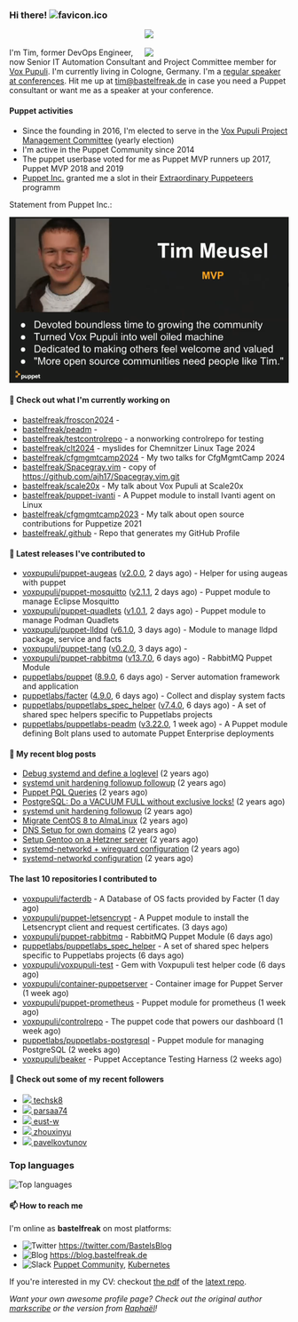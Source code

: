 ### Hi there! ![favicon.ico](https://raw.githubusercontent.com/bastelfreak/bastelfreak/master/favicon.ico)

<p align="center">
  <a href="https://github.com/ryo-ma/github-profile-trophy"><img src="https://github-profile-trophy.vercel.app/?username=bastelfreak&theme=darkhub&margin-w=15&margin-h=15&no-frame=true&column=5"/></a>
</p>

<img align="right" src="https://avatars.githubusercontent.com/bastelfreak" width="260">

I'm Tim, former DevOps Engineer, now Senior IT Automation Consultant and Project
Committee member for [Vox Pupuli](https://voxpupuli.org).
I'm currently living in Cologne, Germany. I'm a
[regular speaker at conferences](https://github.com/bastelfreak/talks#collection-of-talks-proposals-and-related-stuff).
Hit me up at [tim@bastelfreak.de](mailto:tim@bastelfeak.de) in case you need a
Puppet consultant or want me as a speaker at your conference.

#### Puppet activities

* Since the founding in 2016, I'm elected to serve in the [Vox Pupuli Project Management Committee](https://voxpupuli.org/blog/2016/10/12/pmc-election-results/) (yearly election)
* I'm active in the Puppet Community since 2014
* The puppet userbase voted for me as Puppet MVP runners up 2017, Puppet MVP 2018 and 2019
* [Puppet Inc.](https://puppet.com) granted me a slot in their [Extraordinary Puppeteers](https://puppet-champions.github.io/profiles.html) programm

Statement from Puppet Inc.:

![mvp statement](https://raw.githubusercontent.com/bastelfreak/bastelfreak/master/MVP.png)

#### 🌱 Check out what I'm currently working on


- [bastelfreak/froscon2024](https://github.com/bastelfreak/froscon2024) - 
- [bastelfreak/peadm](https://github.com/bastelfreak/peadm) - 
- [bastelfreak/testcontrolrepo](https://github.com/bastelfreak/testcontrolrepo) - a nonworking controlrepo for testing
- [bastelfreak/clt2024](https://github.com/bastelfreak/clt2024) - myslides for Chemnitzer Linux Tage 2024
- [bastelfreak/cfgmgmtcamp2024](https://github.com/bastelfreak/cfgmgmtcamp2024) - My two talks for CfgMgmtCamp 2024
- [bastelfreak/Spacegray.vim](https://github.com/bastelfreak/Spacegray.vim) - copy of https://github.com/ajh17/Spacegray.vim.git
- [bastelfreak/scale20x](https://github.com/bastelfreak/scale20x) - My talk about Vox Pupuli at Scale20x
- [bastelfreak/puppet-ivanti](https://github.com/bastelfreak/puppet-ivanti) - A Puppet module to install Ivanti agent on Linux
- [bastelfreak/cfgmgmtcamp2023](https://github.com/bastelfreak/cfgmgmtcamp2023) - My talk about open source contributions for Puppetize 2021
- [bastelfreak/.github](https://github.com/bastelfreak/.github) - Repo that generates my GitHub Profile

#### 🔭 Latest releases I've contributed to


- [voxpupuli/puppet-augeas](https://github.com/voxpupuli/puppet-augeas) ([v2.0.0](https://github.com/voxpupuli/puppet-augeas/releases/tag/v2.0.0), 2 days ago) - Helper for using augeas with puppet
- [voxpupuli/puppet-mosquitto](https://github.com/voxpupuli/puppet-mosquitto) ([v2.1.1](https://github.com/voxpupuli/puppet-mosquitto/releases/tag/v2.1.1), 2 days ago) - Puppet module to manage Eclipse Mosquitto
- [voxpupuli/puppet-quadlets](https://github.com/voxpupuli/puppet-quadlets) ([v1.0.1](https://github.com/voxpupuli/puppet-quadlets/releases/tag/v1.0.1), 2 days ago) - Puppet module to manage Podman Quadlets
- [voxpupuli/puppet-lldpd](https://github.com/voxpupuli/puppet-lldpd) ([v6.1.0](https://github.com/voxpupuli/puppet-lldpd/releases/tag/v6.1.0), 3 days ago) - Module to manage lldpd package, service and facts
- [voxpupuli/puppet-tang](https://github.com/voxpupuli/puppet-tang) ([v0.2.0](https://github.com/voxpupuli/puppet-tang/releases/tag/v0.2.0), 3 days ago) - 
- [voxpupuli/puppet-rabbitmq](https://github.com/voxpupuli/puppet-rabbitmq) ([v13.7.0](https://github.com/voxpupuli/puppet-rabbitmq/releases/tag/v13.7.0), 6 days ago) - RabbitMQ Puppet Module
- [puppetlabs/puppet](https://github.com/puppetlabs/puppet) ([8.9.0](https://github.com/puppetlabs/puppet/releases/tag/8.9.0), 6 days ago) - Server automation framework and application
- [puppetlabs/facter](https://github.com/puppetlabs/facter) ([4.9.0](https://github.com/puppetlabs/facter/releases/tag/4.9.0), 6 days ago) - Collect and display system facts
- [puppetlabs/puppetlabs_spec_helper](https://github.com/puppetlabs/puppetlabs_spec_helper) ([v7.4.0](https://github.com/puppetlabs/puppetlabs_spec_helper/releases/tag/v7.4.0), 6 days ago) - A set of shared spec helpers specific to Puppetlabs projects
- [puppetlabs/puppetlabs-peadm](https://github.com/puppetlabs/puppetlabs-peadm) ([v3.22.0](https://github.com/puppetlabs/puppetlabs-peadm/releases/tag/v3.22.0), 1 week ago) - A Puppet module defining Bolt plans used to automate Puppet Enterprise deployments

#### 📜 My recent blog posts


- [Debug systemd and define a loglevel](https://blog.bastelfreak.de/2022/02/debug-systemd-and-define-a-loglevel/) (2 years ago)
- [systemd unit hardening followup followup](https://blog.bastelfreak.de/2022/01/systemd-unit-hardening-followup-followup/) (2 years ago)
- [Puppet PQL Queries](https://blog.bastelfreak.de/2022/01/puppet-pql-queries/) (2 years ago)
- [PostgreSQL: Do a VACUUM FULL without exclusive locks!](https://blog.bastelfreak.de/2022/01/postgresql-do-a-vacuum-full-without-exclusive-locks/) (2 years ago)
- [systemd unit hardening followup](https://blog.bastelfreak.de/2022/01/systemd-unit-hardening-followup/) (2 years ago)
- [Migrate CentOS 8 to AlmaLinux](https://blog.bastelfreak.de/2022/01/migrate-centos-8-to-almalinux/) (2 years ago)
- [DNS Setup for own domains](https://blog.bastelfreak.de/2022/01/dns-setup-for-own-domains/) (2 years ago)
- [Setup Gentoo on a Hetzner server](https://blog.bastelfreak.de/2022/01/setup-gentoo-on-a-hetzner-server/) (2 years ago)
- [systemd-networkd &#43; wireguard configuration](https://blog.bastelfreak.de/2022/01/systemd-networkd-wireguard-configuration/) (2 years ago)
- [systemd-networkd configuration](https://blog.bastelfreak.de/2022/01/systemd-networkd-configuration/) (2 years ago)

#### The last 10 repositories I contributed to


- [voxpupuli/facterdb](https://github.com/voxpupuli/facterdb) - A Database of OS facts provided by Facter (1 day ago)
- [voxpupuli/puppet-letsencrypt](https://github.com/voxpupuli/puppet-letsencrypt) - A Puppet module to install the Letsencrypt client and request certificates. (3 days ago)
- [voxpupuli/puppet-rabbitmq](https://github.com/voxpupuli/puppet-rabbitmq) - RabbitMQ Puppet Module (6 days ago)
- [puppetlabs/puppetlabs_spec_helper](https://github.com/puppetlabs/puppetlabs_spec_helper) - A set of shared spec helpers specific to Puppetlabs projects (6 days ago)
- [voxpupuli/voxpupuli-test](https://github.com/voxpupuli/voxpupuli-test) - Gem with Voxpupuli test helper code (6 days ago)
- [voxpupuli/container-puppetserver](https://github.com/voxpupuli/container-puppetserver) - Container image for Puppet Server (1 week ago)
- [voxpupuli/puppet-prometheus](https://github.com/voxpupuli/puppet-prometheus) - Puppet module for prometheus (1 week ago)
- [voxpupuli/controlrepo](https://github.com/voxpupuli/controlrepo) - The puppet code that powers our dashboard (1 week ago)
- [puppetlabs/puppetlabs-postgresql](https://github.com/puppetlabs/puppetlabs-postgresql) - Puppet module for managing PostgreSQL (2 weeks ago)
- [voxpupuli/beaker](https://github.com/voxpupuli/beaker) - Puppet Acceptance Testing Harness (2 weeks ago)

#### 👥 Check out some of my recent followers


- [<img src="https://avatars.githubusercontent.com/u/71723339?v=4" height="20"/> techsk8](https://github.com/techsk8)
- [<img src="https://avatars.githubusercontent.com/u/133056472?v=4" height="20"/> parsaa74](https://github.com/parsaa74)
- [<img src="https://avatars.githubusercontent.com/u/39115651?u=698b472b817b1e117b5a86aec9f97be8902db342&amp;v=4" height="20"/> eust-w](https://github.com/eust-w)
- [<img src="https://avatars.githubusercontent.com/u/3961183?u=01582e87de4eed440b07b84786cf348e731cb2b1&amp;v=4" height="20"/> zhouxinyu](https://github.com/zhouxinyu)
- [<img src="https://avatars.githubusercontent.com/u/173689185?u=f277153ad0db91745595465c67c6211354195d67&amp;v=4" height="20"/> pavelkovtunov](https://github.com/pavelkovtunov)

### Top languages

![Top languages](https://github-readme-stats.vercel.app/api/top-langs/?username=bastelfreak&hide_title=true)

#### 📫 How to reach me

I'm online as **bastelfreak** on most platforms:

- <img src="https://raw.githubusercontent.com/FortAwesome/Font-Awesome/master/svgs/brands/twitter.svg" width="20" alt="Twitter" /> https://twitter.com/BastelsBlog
- <img src="https://raw.githubusercontent.com/FortAwesome/Font-Awesome/master/svgs/brands/wordpress.svg" width="20" alt="Blog" /> https://blog.bastelfreak.de
- <img src="https://raw.githubusercontent.com/FortAwesome/Font-Awesome/master/svgs/brands/slack.svg" width="20" alt="Slack" /> [Puppet Community](https://slack.puppet.com/), [Kubernetes](https://slack.k8s.io/)

If you're interested in my CV: checkout [the pdf](https://github.com/bastelfreak/cv/raw/master/content-en.pdf) of the [latext repo](https://github.com/bastelfreak/cv#readme).

*Want your own awesome profile page? Check out the original author [markscribe](https://github.com/muesli/markscribe) or the version from [Raphaël](https://github.com/raphink/raphink#hi-there-)!*
